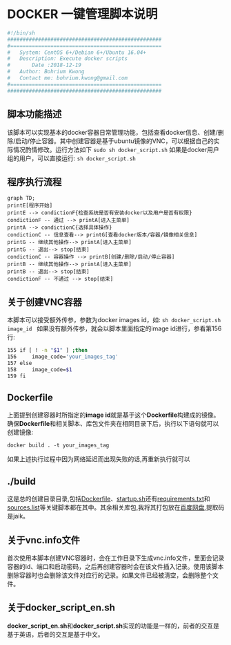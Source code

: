 # DOCKER 一键管理脚本说明
```bash
#!/bin/sh
##################################################
#=================================================
#	System: CentOS 6+/Debian 6+/Ubuntu 16.04+
#	Description: Execute docker scripts
#       Date :2018-12-19
#	Author: Bohrium Kwong
#	Contact me: bohrium.kwong@gmail.com
#=================================================
##################################################
```
##  脚本功能描述



该脚本可以实现基本的docker容器日常管理功能，包括查看docker信息、创建/删除/启动/停止容器。其中创建容器是基于ubuntu镜像的VNC，可以根据自己的实际情况酌情修改。运行方法如下
```sudo sh docker_script.sh```
如果是docker用户组的用户，可以直接运行: ```sh docker_script.sh```
##  程序执行流程
```mermaid
graph TD;
printE[程序开始]
printE --> condictionF{检查系统是否有安装docker以及用户是否有权限}
condictionF -- 通过 --> printA[进入主菜单]
printA --> condictionC{选择具体操作}
condictionC -- 信息查看--> printG[查看docker版本/容器/镜像相关信息]
printG -- 继续其他操作--> printA[进入主菜单]
printG -- 退出--> stop[结束]
condictionC -- 容器操作 --> printB[创建/删除/启动/停止容器]
printB -- 继续其他操作--> printA[进入主菜单]
printB -- 退出--> stop[结束]
condictionF -- 不通过 --> stop[结束]
```

## 关于创建VNC容器
本脚本可以接受额外传参，参数为docker images id，如:
```sh docker_script.sh image_id ```
如果没有额外传参，就会以脚本里面指定的image id进行，参看第156行:
```bash
155 if [ ! -n "$1" ] ;then
156     image_code='your_images_tag'
157 else
158     image_code=$1
159 fi

```

## Dockerfile
上面提到创建容器时所指定的**image id**就是基于这个**Dockerfile**构建成的镜像。确保**Dockerfile**和相关脚本、库包文件夹在相同目录下后，执行以下语句就可以创建镜像:

`docker build . -t your_images_tag`

如果上述执行过程中因为网络延迟而出现失败的话,再重新执行就可以

## ./build ##
这是总的创建目录目录,包括[Dockerfile](./build/Dockerfile)、[startup.sh](./build/startup.sh)还有[requirements.txt](./build/requirements.txt)和[sources.list](./build/sources.list)等关键脚本都在其中。其余相关库包,我将其打包放在[百度网盘](https://pan.baidu.com/s/1FbE5XM5w7QElWT1OvWleQA),提取码是jaik。


## 关于vnc.info文件
首次使用本脚本创建VNC容器时，会在工作目录下生成vnc.info文件，里面会记录容器的id、端口和启动密码，之后再创建容器时会在该文件插入记录。使用该脚本删除容器时也会删除该文件对应行的记录。如果文件已经被清空，会删除整个文件。

## 关于docker_script_en.sh
**docker_script_en.sh**和**docker_script.sh**实现的功能是一样的，前者的交互是基于英语，后者的交互是基于中文。